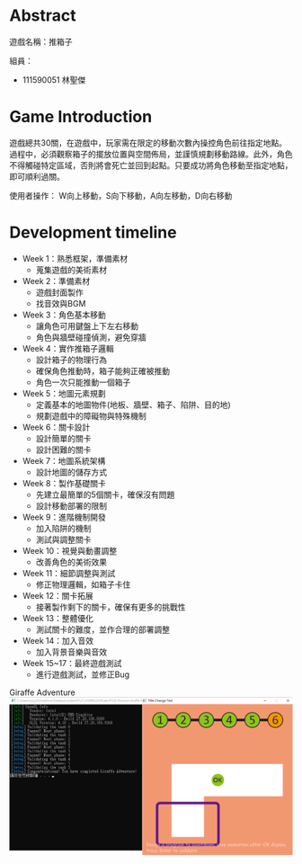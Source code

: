 # Abstract

遊戲名稱：推箱子

組員：

- 111590051 林聖傑

# Game Introduction

遊戲總共30關，在遊戲中，玩家需在限定的移動次數內操控角色前往指定地點。過程中，必須觀察箱子的擺放位置與空間佈局，並謹慎規劃移動路線。此外，角色不得觸碰特定區域，否則將會死亡並回到起點。只要成功將角色移動至指定地點，即可順利過關。

使用者操作：
W向上移動，S向下移動，A向左移動，D向右移動

# Development timeline

- Week 1：熟悉框架，準備素材
  - 蒐集遊戲的美術素材
- Week 2：準備素材
  - 遊戲封面製作
  - 找音效與BGM
- Week 3：角色基本移動
  - 讓角色可用鍵盤上下左右移動
  - 角色與牆壁碰撞偵測，避免穿牆
- Week 4：實作推箱子邏輯
  - 設計箱子的物理行為
  - 確保角色推動時，箱子能夠正確被推動
  - 角色一次只能推動一個箱子
- Week 5：地圖元素規劃
  - 定義基本的地圖物件(地板、牆壁、箱子、陷阱、目的地)
  - 規劃遊戲中的障礙物與特殊機制
- Week 6：關卡設計
  - 設計簡單的關卡
  - 設計困難的關卡
- Week 7：地圖系統架構
  - 設計地圖的儲存方式
- Week 8：製作基礎關卡
  - 先建立最簡單的5個關卡，確保沒有問題
  - 設計移動部署的限制
- Week 9：進階機制開發
  - 加入陷阱的機制
  - 測試與調整關卡
- Week 10：視覺與動畫調整
  - 改善角色的美術效果
- Week 11：細節調整與測試
  - 修正物理邏輯，如箱子卡住
- Week 12：關卡拓展
  - 接著製作剩下的關卡，確保有更多的挑戰性
- Week 13：整體優化
  - 測試關卡的難度，並作合理的部署調整
- Week 14：加入音效
  - 加入背景音樂與音效
- Week 15~17：最終遊戲測試
  - 進行遊戲測試，並修正Bug

Giraffe Adventure
![Giraffe Adventure](/Giraffe_Adventure.png)

